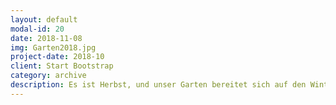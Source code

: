 ```yaml
---
layout: default
modal-id: 20
date: 2018-11-08
img: Garten2018.jpg
project-date: 2018-10
client: Start Bootstrap
category: archive 
description: Es ist Herbst, und unser Garten bereitet sich auf den Winterschlaf vor. Wir helfen ihm ein bisschen dabei, damit er uns auch im nächsten Jahr eine reiche Kartoffelernte und andere leckere Sachen schenkt!
---
```

